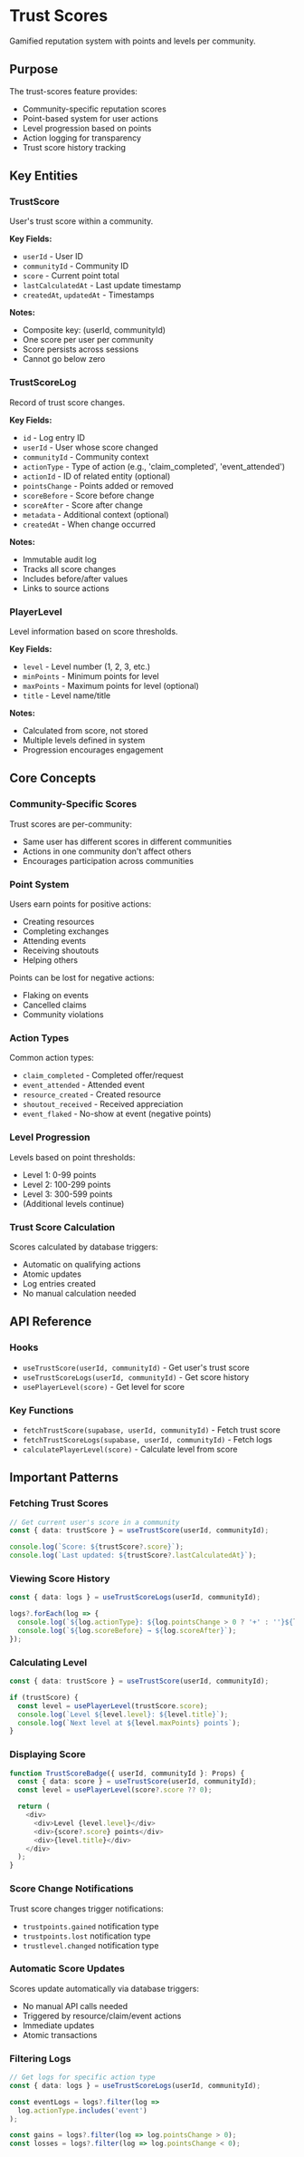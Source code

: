 # Trust Scores

Gamified reputation system with points and levels per community.

## Purpose

The trust-scores feature provides:
- Community-specific reputation scores
- Point-based system for user actions
- Level progression based on points
- Action logging for transparency
- Trust score history tracking

## Key Entities

### TrustScore

User's trust score within a community.

**Key Fields:**
- `userId` - User ID
- `communityId` - Community ID
- `score` - Current point total
- `lastCalculatedAt` - Last update timestamp
- `createdAt`, `updatedAt` - Timestamps

**Notes:**
- Composite key: (userId, communityId)
- One score per user per community
- Score persists across sessions
- Cannot go below zero

### TrustScoreLog

Record of trust score changes.

**Key Fields:**
- `id` - Log entry ID
- `userId` - User whose score changed
- `communityId` - Community context
- `actionType` - Type of action (e.g., 'claim_completed', 'event_attended')
- `actionId` - ID of related entity (optional)
- `pointsChange` - Points added or removed
- `scoreBefore` - Score before change
- `scoreAfter` - Score after change
- `metadata` - Additional context (optional)
- `createdAt` - When change occurred

**Notes:**
- Immutable audit log
- Tracks all score changes
- Includes before/after values
- Links to source actions

### PlayerLevel

Level information based on score thresholds.

**Key Fields:**
- `level` - Level number (1, 2, 3, etc.)
- `minPoints` - Minimum points for level
- `maxPoints` - Maximum points for level (optional)
- `title` - Level name/title

**Notes:**
- Calculated from score, not stored
- Multiple levels defined in system
- Progression encourages engagement

## Core Concepts

### Community-Specific Scores

Trust scores are per-community:
- Same user has different scores in different communities
- Actions in one community don't affect others
- Encourages participation across communities

### Point System

Users earn points for positive actions:
- Creating resources
- Completing exchanges
- Attending events
- Receiving shoutouts
- Helping others

Points can be lost for negative actions:
- Flaking on events
- Cancelled claims
- Community violations

### Action Types

Common action types:
- `claim_completed` - Completed offer/request
- `event_attended` - Attended event
- `resource_created` - Created resource
- `shoutout_received` - Received appreciation
- `event_flaked` - No-show at event (negative points)

### Level Progression

Levels based on point thresholds:
- Level 1: 0-99 points
- Level 2: 100-299 points
- Level 3: 300-599 points
- (Additional levels continue)

### Trust Score Calculation

Scores calculated by database triggers:
- Automatic on qualifying actions
- Atomic updates
- Log entries created
- No manual calculation needed

## API Reference

### Hooks
- `useTrustScore(userId, communityId)` - Get user's trust score
- `useTrustScoreLogs(userId, communityId)` - Get score history
- `usePlayerLevel(score)` - Get level for score

### Key Functions
- `fetchTrustScore(supabase, userId, communityId)` - Fetch trust score
- `fetchTrustScoreLogs(supabase, userId, communityId)` - Fetch logs
- `calculatePlayerLevel(score)` - Calculate level from score

## Important Patterns

### Fetching Trust Scores

```typescript
// Get current user's score in a community
const { data: trustScore } = useTrustScore(userId, communityId);

console.log(`Score: ${trustScore?.score}`);
console.log(`Last updated: ${trustScore?.lastCalculatedAt}`);
```

### Viewing Score History

```typescript
const { data: logs } = useTrustScoreLogs(userId, communityId);

logs?.forEach(log => {
  console.log(`${log.actionType}: ${log.pointsChange > 0 ? '+' : ''}${log.pointsChange}`);
  console.log(`${log.scoreBefore} → ${log.scoreAfter}`);
});
```

### Calculating Level

```typescript
const { data: trustScore } = useTrustScore(userId, communityId);

if (trustScore) {
  const level = usePlayerLevel(trustScore.score);
  console.log(`Level ${level.level}: ${level.title}`);
  console.log(`Next level at ${level.maxPoints} points`);
}
```

### Displaying Score

```typescript
function TrustScoreBadge({ userId, communityId }: Props) {
  const { data: score } = useTrustScore(userId, communityId);
  const level = usePlayerLevel(score?.score ?? 0);

  return (
    <div>
      <div>Level {level.level}</div>
      <div>{score?.score} points</div>
      <div>{level.title}</div>
    </div>
  );
}
```

### Score Change Notifications

Trust score changes trigger notifications:
- `trustpoints.gained` notification type
- `trustpoints.lost` notification type
- `trustlevel.changed` notification type

### Automatic Score Updates

Scores update automatically via database triggers:
- No manual API calls needed
- Triggered by resource/claim/event actions
- Immediate updates
- Atomic transactions

### Filtering Logs

```typescript
// Get logs for specific action type
const { data: logs } = useTrustScoreLogs(userId, communityId);

const eventLogs = logs?.filter(log =>
  log.actionType.includes('event')
);

const gains = logs?.filter(log => log.pointsChange > 0);
const losses = logs?.filter(log => log.pointsChange < 0);
```